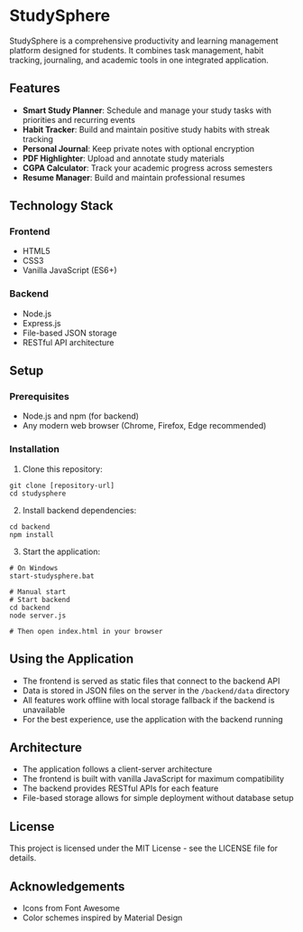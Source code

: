 # StudySphere

StudySphere is a comprehensive productivity and learning management platform designed for students. It combines task management, habit tracking, journaling, and academic tools in one integrated application.

## Features

- **Smart Study Planner**: Schedule and manage your study tasks with priorities and recurring events
- **Habit Tracker**: Build and maintain positive study habits with streak tracking
- **Personal Journal**: Keep private notes with optional encryption
- **PDF Highlighter**: Upload and annotate study materials
- **CGPA Calculator**: Track your academic progress across semesters
- **Resume Manager**: Build and maintain professional resumes

## Technology Stack

### Frontend
- HTML5
- CSS3
- Vanilla JavaScript (ES6+)

### Backend
- Node.js
- Express.js
- File-based JSON storage
- RESTful API architecture

## Setup

### Prerequisites
- Node.js and npm (for backend)
- Any modern web browser (Chrome, Firefox, Edge recommended)

### Installation

1. Clone this repository:
```
git clone [repository-url]
cd studysphere
```

2. Install backend dependencies:
```
cd backend
npm install
```

3. Start the application:
```
# On Windows
start-studysphere.bat

# Manual start
# Start backend
cd backend
node server.js

# Then open index.html in your browser
```

## Using the Application

- The frontend is served as static files that connect to the backend API
- Data is stored in JSON files on the server in the `/backend/data` directory
- All features work offline with local storage fallback if the backend is unavailable
- For the best experience, use the application with the backend running

## Architecture

- The application follows a client-server architecture
- The frontend is built with vanilla JavaScript for maximum compatibility
- The backend provides RESTful APIs for each feature
- File-based storage allows for simple deployment without database setup

## License

This project is licensed under the MIT License - see the LICENSE file for details.

## Acknowledgements

- Icons from Font Awesome
- Color schemes inspired by Material Design 
